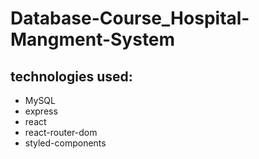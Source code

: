 # Database-Course_Hospital-Mangment-System

## technologies used:
- MySQL
- express
- react
- react-router-dom
- styled-components